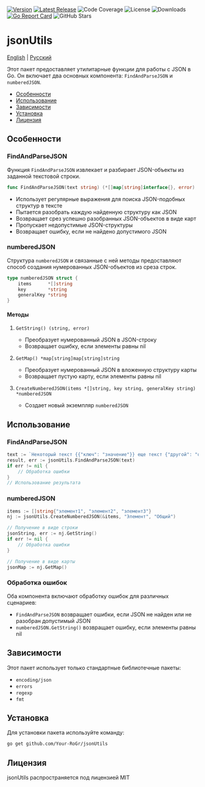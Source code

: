 [![Version](https://img.shields.io/badge/Version-1.0.0-blue)](https://github.com/Your-RoGr/jsonUtils/tree/master)
[![Latest Release](https://img.shields.io/github/v/release/Your-RoGr/jsonUtils)](https://github.com/Your-RoGr/jsonUtils/releases)
![Code Coverage](https://img.shields.io/badge/coverage-100%25-brightgreen)
![License](https://img.shields.io/github/license/Your-RoGr/jsonUtils)
![Downloads](https://img.shields.io/github/downloads/Your-RoGr/jsonUtils/total)
[![Go Report Card](https://goreportcard.com/badge/Your-RoGr/jsonUtils)](https://goreportcard.com/report/github.com/Your-RoGr/jsonUtils)
![GitHub Stars](https://img.shields.io/github/stars/Your-RoGr/jsonUtils?style=social)

# jsonUtils

[English](README.md) | [Русский](README.ru.md)

Этот пакет предоставляет утилитарные функции для работы с JSON в Go. Он включает два основных компонента: `FindAndParseJSON` и `numberedJSON`.

- [Особенности](#Особенности)
- [Использование](#Использование)
- [Зависимости](#Зависимости)
- [Установка](#Установка)
- [Лицензия](#Лицензия)

## Особенности

### FindAndParseJSON

Функция `FindAndParseJSON` извлекает и разбирает JSON-объекты из заданной текстовой строки.

```go
func FindAndParseJSON(text string) (*[]map[string]interface{}, error)
```

- Использует регулярные выражения для поиска JSON-подобных структур в тексте
- Пытается разобрать каждую найденную структуру как JSON
- Возвращает срез успешно разобранных JSON-объектов в виде карт
- Пропускает недопустимые JSON-структуры
- Возвращает ошибку, если не найдено допустимого JSON

### numberedJSON

Структура `numberedJSON` и связанные с ней методы предоставляют способ создания нумерованных JSON-объектов из среза строк.

```go
type numberedJSON struct {
    items      *[]string
    key        *string
    generalKey *string
}
```

#### Методы

1. `GetString() (string, error)`
   - Преобразует нумерованный JSON в JSON-строку
   - Возвращает ошибку, если элементы равны nil

2. `GetMap() *map[string]map[string]string`
   - Преобразует нумерованный JSON в вложенную структуру карты
   - Возвращает пустую карту, если элементы равны nil

3. `CreateNumberedJSON(items *[]string, key string, generalKey string) *numberedJSON`
   - Создает новый экземпляр `numberedJSON`

## Использование

### FindAndParseJSON

```go
text := `Некоторый текст {{"ключ": "значение"}} еще текст {"другой": "объект"}`
result, err := jsonUtils.FindAndParseJSON(text)
if err != nil {
    // Обработка ошибки
}
// Использование результата
```

### numberedJSON

```go
items := []string{"элемент1", "элемент2", "элемент3"}
nj := jsonUtils.CreateNumberedJSON(&items, "Элемент", "Общий")

// Получение в виде строки
jsonString, err := nj.GetString()
if err != nil {
    // Обработка ошибки
}

// Получение в виде карты
jsonMap := nj.GetMap()
```

### Обработка ошибок

Оба компонента включают обработку ошибок для различных сценариев:

- `FindAndParseJSON` возвращает ошибки, если JSON не найден или не разобран допустимый JSON
- `numberedJSON.GetString()` возвращает ошибку, если элементы равны nil

## Зависимости

Этот пакет использует только стандартные библиотечные пакеты:

- `encoding/json`
- `errors`
- `regexp`
- `fmt`

## Установка

Для установки пакета используйте команду:

```bash
go get github.com/Your-RoGr/jsonUtils
```

## Лицензия

jsonUtils распространяется под лицензией MIT
